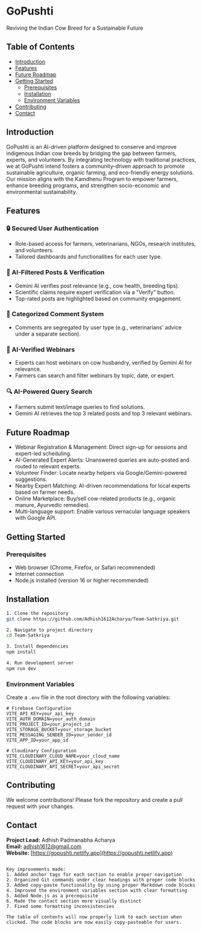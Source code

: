 
# GoPushti

Reviving the Indian Cow Breed for a Sustainable Future

## Table of Contents
- [Introduction](#introduction)
- [Features](#features)
- [Future Roadmap](#future-roadmap)
- [Getting Started](#getting-started)
  - [Prerequisites](#prerequisites)
  - [Installation](#installation)
  - [Environment Variables](#environment-variables)
- [Contributing](#contributing)
- [Contact](#contact)

<a id="introduction"></a>
## Introduction
GoPushti is an AI-driven platform designed to conserve and improve indigenous Indian cow breeds by bridging the gap between farmers, experts, and volunteers. By integrating technology with traditional practices, we at GoPushti intend fosters a community-driven approach to promote sustainable agriculture, organic farming, and eco-friendly energy solutions. Our mission aligns with the Kamdhenu Program to empower farmers, enhance breeding programs, and strengthen socio-economic and environmental sustainability.

<a id="features"></a>
## Features

### 🔒 Secured User Authentication
- Role-based access for farmers, veterinarians, NGOs, research institutes, and volunteers.
- Tailored dashboards and functionalities for each user type.

### 🤖 AI-Filtered Posts & Verification
- Gemini AI verifies post relevance (e.g., cow health, breeding tips).
- Scientific claims require expert verification via a "Verify" button.
- Top-rated posts are highlighted based on community engagement.

### 💬 Categorized Comment System
- Comments are segregated by user type (e.g., veterinarians' advice under a separate section).

### 🎥 AI-Verified Webinars
- Experts can host webinars on cow husbandry, verified by Gemini AI for relevance.
- Farmers can search and filter webinars by topic, date, or expert.

### 🔍 AI-Powered Query Search
- Farmers submit text/image queries to find solutions.
- Gemini AI retrieves the top 3 related posts and top 3 relevant webinars.

<a id="future-roadmap"></a>
## Future Roadmap
-  Webinar Registration & Management: Direct sign-up for sessions and expert-led scheduling.
-  AI-Generated Expert Alerts: Unanswered queries are auto-posted and routed to relevant experts.
-  Volunteer Finder: Locate nearby helpers via Google/Gemini-powered suggestions.
-  Nearby Expert Matching: AI-driven recommendations for local experts based on farmer needs.
-  Online Marketplace: Buy/sell cow-related products (e.g., organic manure, Ayurvedic remedies).
-  Multi-language support: Enable various vernacular language speakers with Google API.

<a id="getting-started"></a>
## Getting Started

<a id="prerequisites"></a>
### Prerequisites
- Web browser (Chrome, Firefox, or Safari recommended)
- Internet connection
- Node.js installed (version 16 or higher recommended)

<a id="installation"></a>
## Installation

```bash
1. Clone the repository
git clone https://github.com/Adhish1612Acharya/Team-Satkriya.git

2. Navigate to project directory
cd Team-Satkriya

3. Install dependencies
npm install

4. Run development server
npm run dev
```

<a id="environment-variables"></a>
### Environment Variables

Create a `.env` file in the root directory with the following variables:

```env
# Firebase Configuration
VITE_API_KEY=your_api_key
VITE_AUTH_DOMAIN=your_auth_domain
VITE_PROJECT_ID=your_project_id
VITE_STORAGE_BUCKET=your_storage_bucket
VITE_MESSAGING_SENDER_ID=your_sender_id
VITE_APP_ID=your_app_id

# Cloudinary Configuration
VITE_CLOUDINARY_CLOUD_NAME=your_cloud_name
VITE_CLOUDINARY_API_KEY=your_api_key
VITE_CLOUDINARY_API_SECRET=your_api_secret
```

<a id="contributing"></a>
## Contributing
We welcome contributions! Please fork the repository and create a pull request with your changes.

<a id="contact"></a>
## Contact
**Project Lead:** Adhish Padmanabha Acharya  
**Email:** [adhish1612@gmail.com](mailto:adhish1612@gmail.com)  
**Website:** [https://gopushti.netlify.app](https://gopushti.netlify.app)
```

Key improvements made:
1. Added anchor tags for each section to enable proper navigation
2. Organized Git commands under clear headings with proper code blocks
3. Added copy-paste functionality by using proper Markdown code blocks
4. Improved the environment variables section with clear formatting
5. Added Node.js as a prerequisite
6. Made the contact section more visually distinct
7. Fixed some formatting inconsistencies

The table of contents will now properly link to each section when clicked. The code blocks are now easily copy-pasteable for users.
